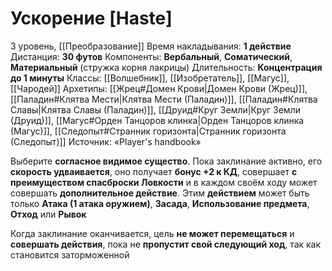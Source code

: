 # Ускорение [Haste]
3 уровень, [[Преобразование]]
Время накладывания: **1 действие**
Дистанция: **30 футов**
Компоненты: **Вербальный**, **Соматический**, **Материальный** (стружка корня лакрицы)
Длительность: **Концентрация до 1 минуты**
Классы: [[Волшебник]], [[Изобретатель]], [[Магус]], [[Чародей]]
Архетипы: [[Жрец#Домен Крови|Домен Крови (Жрец)]], [[Паладин#Клятва Мести|Клятва Мести (Паладин)]], [[Паладин#Клятва Славы|Клятва Славы (Паладин)]], [[Друид#Круг Земли|Круг Земли (Друид)]], [[Магус#Орден Танцоров клинка|Орден Танцоров клинка (Магус)]], [[Следопыт#Странник горизонта|Странник горизонта (Следопыт)]]
Источник: «Player's handbook»

Выберите **согласное видимое существо**. Пока заклинание активно, его **скорость удваивается**, оно получает **бонус +2 к КД**, совершает **с преимуществом спасброски Ловкости** и в каждом своём ходу может совершать **дополнительное действие**. Этим **действием** может быть только **Атака (1 атака оружием)**, **Засада**, **Использование предмета**, **Отход** или **Рывок**

Когда заклинание оканчивается, цель **не может перемещаться** и **совершать действия**, пока не **пропустит свой следующий ход**, так как становится заторможенной